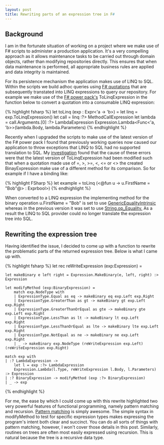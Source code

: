```yaml
---
layout: post
title: Rewriting parts of an expression tree in F#
---
```


## Background

I am in the fortunate situation of working on a project where we make use of F# scripts to administer a production application. It's a very compelling approach as it allows maintenance tasks to be carried out through domain objects, rather than modifying repositories directly. This ensures that when data maintenance is performed, all appropriate business rules are applied and data integrity is maintained.

For its persistence mechanism the application makes use of LINQ to SQL. Within the scripts we build adhoc queries using [F# quotations](http://msdn.microsoft.com/en-us/library/dd233212.aspx) that are subsequently transtated into LINQ expressions to query our repository. For example we make use of the [F# power pack's](http://fsharppowerpack.codeplex.com/) ToLinqExpression in the function below to convert a quotation into a consumable LINQ expression:

{% highlight fsharp %}
let toLinq (exp : Expr<'a -> 'b>) =
    let linq = exp.ToLinqExpression()
    let call = linq :?> MethodCallExpression
    let lambda = call.Arguments.[0] :?> LambdaExpression
    Expression.Lambda<Func<'a, 'b>>(lambda.Body, lambda.Parameters)
{% endhighlight %}

Recently when I upgraded the scripts to make use of the latest version of the F# power pack I found that previously working queries now caused our application to throw exceptions that LINQ to SQL had no supported translation to SQL. My [investigation](http://stackoverflow.com/questions/6434762/f-power-pack-linq-issue) found that the cause of these errors were that the latest version of ToLinqExpression had been modified such that when a quotation made use of =, >, >=, <, <= or <> the created BinayExpression make use of a different method for its comparison. So for example if I have a binding like:

{% highlight FSharp %}
let example = toLinq (<@fun u -> u.FirstName = "Bob"@> : Expr<Account->bool>)
{% endhighlight %}

When converted to a LINQ expression the implementing method for the binary operation u.FirstName = "Bob" is set to use [GenericEqualityIntrinsic](http://msdn.microsoft.com/en-us/library/ee806482.aspx) whereas in the previous version it was set to use [String.op_Equality.](http://msdn.microsoft.com/en-us/library/system.string.op_equality(v=VS.100).aspx) As a result the LINQ to SQL provider could no longer translate the expression tree into SQL.

## Rewriting the expression tree

Having identified the issue, I decided to come up with a function to rewrite the problematic parts of the returned expression tree. Below is what I came up with.

{% highlight fsharp %}
let rec reWriteExpression  (exp:Expression) =

    let makeBinary e left right = Expression.MakeBinary(e, left, right) :> Expression

    let modifyMethod (exp:BinaryExpression) =
        match exp.NodeType with
        | ExpressionType.Equal as eq -> makeBinary eq exp.Left exp.Right
        | ExpressionType.GreaterThan as gt -> makeBinary gt exp.Left exp.Right
        | ExpressionType.GreaterThanOrEqual as gte -> makeBinary gte exp.Left exp.Right
        | ExpressionType.LessThan as lt -> makeBinary lt exp.Left exp.Right
        | ExpressionType.LessThanOrEqual as lte -> makeBinary lte exp.Left exp.Right
        | ExpressionType.NotEqual as ne -> makeBinary ne exp.Left exp.Right
        | _ -> makeBinary exp.NodeType (reWriteExpression exp.Left) (reWriteExpression exp.Right)

    match exp with
    | :? LambdaExpression ->
        let l = exp :?> LambdaExpression
        Expression.Lambda(l.Type, reWriteExpression l.Body, l.Parameters) :> Expression
    | :? BinaryExpression -> modifyMethod (exp :?> BinaryExpression)
    | _ -> exp
{% endhighlight %}

For me, the ease by which I could come up with this rewrite highlighted two very powerful features of functional programming, namely pattern matching and recursion. [Pattern matching](http://msdn.microsoft.com/en-us/library/dd233242.aspx) is simply awesome. The simple syntax in modifyMethod to test for specific expression types makes expressing the program's intent both clear and succinct. You can do all sorts of things with pattern matching, however, I won't cover those details in this post. Similarly, routines on trees are often most easily expressed using recursion. This is natural because the tree is a recursive data type.


